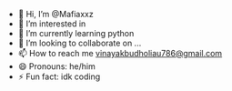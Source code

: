 - 👋 Hi, I’m @Mafiaxxz
- 👀 I’m interested in 
- 🌱 I’m currently learning python 
- 💞️ I’m looking to collaborate on ...
- 📫 How to reach me vinayakbudholiau786@gmail.com
- 😄 Pronouns: he/him
- ⚡ Fun fact: idk coding
 

<!---
Mafiaxxz/Mafiaxxz is a ✨ special ✨ repository because its `README.md` (this file) appears on your GitHub profile.
You can click the Preview link to take a look at your changes.
--->
